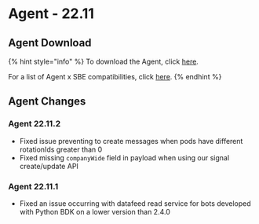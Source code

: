 # Agent - 22.11

## Agent Download

{% hint style="info" %}
To download the Agent, click [here](https://storage.googleapis.com/sym-platform/developers/rest-api/agent-22.11.2.zip).

For a list of Agent x SBE compatibilities, click [here](../../../agent-guide/sbe-x-agent-compatibility-matrix.md).
{% endhint %}

## Agent Changes

### Agent 22.11.2

* Fixed issue preventing to create messages when pods have different rotationIds greater than 0
* Fixed missing `companyWide` field in payload when using our signal create/update API

### Agent 22.11.1

* Fixed an issue occurring with datafeed read service for bots developed with Python BDK on a lower version than 2.4.0

###
